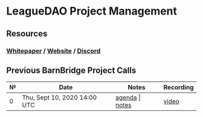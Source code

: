 # **LeagueDAO Project Management**

## **Resources**
### [Whitepaper](https://medium.com/leaguedao/leaguedao-white-paper-a3dbf82050f7) / [Website]() / [Discord](https://discord.gg/leaguedao)


## Previous BarnBridge Project Calls

 №  | Date                             | Notes          | Recording            |
--- | -------------------------------- | -------------- | -------------------- |
 0  | Thu, Sept 10, 2020 14:00 UTC       | [agenda](https://github.com/BarnBridge/BarnBridge-PM/issues/1) \| [notes](https://github.com/BarnBridge/BarnBridge-PM/blob/master/BB-Project-calls/call_000.md)     | [video](https://youtu.be/Q3N1o2W6-CM) |

